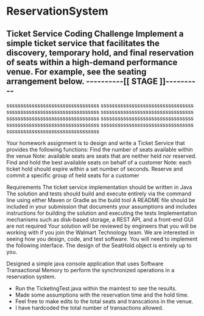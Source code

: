 # ReservationSystem

Ticket Service Coding Challenge
Implement a simple ticket service that facilitates the discovery, temporary hold, and final reservation of seats within a high-demand performance
venue.
For example, see the seating arrangement below.
----------[[ STAGE ]]----------
---------------------------------
sssssssssssssssssssssssssssssssss
sssssssssssssssssssssssssssssssss
sssssssssssssssssssssssssssssssss
sssssssssssssssssssssssssssssssss
sssssssssssssssssssssssssssssssss
sssssssssssssssssssssssssssssssss
sssssssssssssssssssssssssssssssss
sssssssssssssssssssssssssssssssss
sssssssssssssssssssssssssssssssss

Your homework assignment is to design and write a Ticket Service that provides the
following functions:
Find the number of seats available within the venue
Note: available seats are seats that are neither held nor reserved.
Find and hold the best available seats on behalf of a customer
Note: each ticket hold should expire within a set number of seconds.
Reserve and commit a specific group of held seats for a customer

Requirements
The ticket service implementation should be written in Java
The solution and tests should build and execute entirely via the command line using either Maven or Gradle as the build tool
A README file should be included in your submission that documents your assumptions and includes instructions for building the
solution and executing the tests
Implementation mechanisms such as disk-based storage, a REST API, and a front-end GUI are not required
Your solution will be reviewed by engineers that you will be working with if you join the Walmart Technology team. We are interested in seeing
how you design, code, and test software.
You will need to implement the following interface. The design of the SeatHold object is entirely up to you.

Designed a simple java console application that uses Software Transactional Memory to perform the synchronized operations in a reservation system. 
- Run the TicketingTest.java within the maintest to see the results.
- Made some assumptions with the reservation time and the hold time.
- Feel free to make edits to the total seats and transcations in the venue.
- I have hardcoded the total number of transactions allowed.
